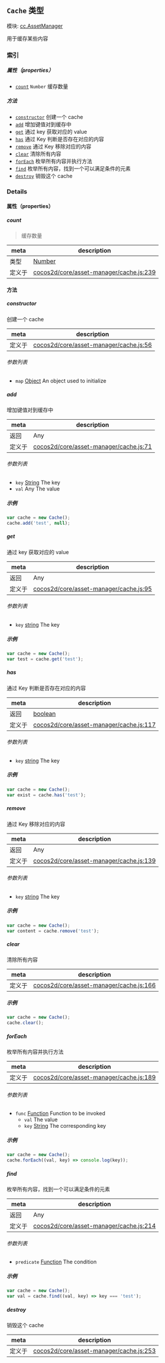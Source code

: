 ## `Cache` 类型



模块: [cc.AssetManager](../modules/cc.AssetManager.md)


用于缓存某些内容



### 索引

##### 属性（properties）

  - [`count`](#count) `Number` 缓存数量



##### 方法

  - [`constructor`](#constructor) 创建一个 cache
  - [`add`](#add) 增加键值对到缓存中
  - [`get`](#get) 通过 key 获取对应的 value
  - [`has`](#has) 通过 Key 判断是否存在对应的内容
  - [`remove`](#remove) 通过 Key 移除对应的内容
  - [`clear`](#clear) 清除所有内容
  - [`forEach`](#foreach) 枚举所有内容并执行方法
  - [`find`](#find) 枚举所有内容，找到一个可以满足条件的元素
  - [`destroy`](#destroy) 销毁这个 cache



### Details


#### 属性（properties）


##### count

> 缓存数量

| meta | description |
|------|-------------|
| 类型 | <a href="https://developer.mozilla.org/en/JavaScript/Reference/Global_Objects/Number" class="crosslink external" target="_blank">Number</a> |
| 定义于 | [cocos2d/core/asset-manager/cache.js:239](https://github.com/cocos-creator/engine/blob/f7d50d63228ec3047fe054a2d1e1535e90da2bd1/cocos2d/core/asset-manager/cache.js#L239) |






<!-- Method Block -->
#### 方法


##### constructor

创建一个 cache

| meta | description |
|------|-------------|
| 定义于 | [cocos2d/core/asset-manager/cache.js:56](https://github.com/cocos-creator/engine/blob/f7d50d63228ec3047fe054a2d1e1535e90da2bd1/cocos2d/core/asset-manager/cache.js#L56) |

###### 参数列表
- `map` <a href="https://developer.mozilla.org/en/JavaScript/Reference/Global_Objects/Object" class="crosslink external" target="_blank">Object</a> An object used to initialize


##### add

增加键值对到缓存中

| meta | description |
|------|-------------|
| 返回 | Any 
| 定义于 | [cocos2d/core/asset-manager/cache.js:71](https://github.com/cocos-creator/engine/blob/f7d50d63228ec3047fe054a2d1e1535e90da2bd1/cocos2d/core/asset-manager/cache.js#L71) |

###### 参数列表
- `key` <a href="https://developer.mozilla.org/en/JavaScript/Reference/Global_Objects/String" class="crosslink external" target="_blank">String</a> The key
- `val` Any The value

##### 示例

```js
var cache = new Cache();
cache.add('test', null);
```

##### get

通过 key 获取对应的 value

| meta | description |
|------|-------------|
| 返回 | Any 
| 定义于 | [cocos2d/core/asset-manager/cache.js:95](https://github.com/cocos-creator/engine/blob/f7d50d63228ec3047fe054a2d1e1535e90da2bd1/cocos2d/core/asset-manager/cache.js#L95) |

###### 参数列表
- `key` <a href="https://developer.mozilla.org/en/JavaScript/Reference/Global_Objects/String" class="crosslink external" target="_blank">string</a> The key

##### 示例

```js
var cache = new Cache();
var test = cache.get('test');
```

##### has

通过 Key 判断是否存在对应的内容

| meta | description |
|------|-------------|
| 返回 | <a href="https://developer.mozilla.org/en/JavaScript/Reference/Global_Objects/Boolean" class="crosslink external" target="_blank">boolean</a> 
| 定义于 | [cocos2d/core/asset-manager/cache.js:117](https://github.com/cocos-creator/engine/blob/f7d50d63228ec3047fe054a2d1e1535e90da2bd1/cocos2d/core/asset-manager/cache.js#L117) |

###### 参数列表
- `key` <a href="https://developer.mozilla.org/en/JavaScript/Reference/Global_Objects/String" class="crosslink external" target="_blank">string</a> The key

##### 示例

```js
var cache = new Cache();
var exist = cache.has('test');
```

##### remove

通过 Key 移除对应的内容

| meta | description |
|------|-------------|
| 返回 | Any 
| 定义于 | [cocos2d/core/asset-manager/cache.js:139](https://github.com/cocos-creator/engine/blob/f7d50d63228ec3047fe054a2d1e1535e90da2bd1/cocos2d/core/asset-manager/cache.js#L139) |

###### 参数列表
- `key` <a href="https://developer.mozilla.org/en/JavaScript/Reference/Global_Objects/String" class="crosslink external" target="_blank">string</a> The key

##### 示例

```js
var cache = new Cache();
var content = cache.remove('test');
```

##### clear

清除所有内容

| meta | description |
|------|-------------|
| 定义于 | [cocos2d/core/asset-manager/cache.js:166](https://github.com/cocos-creator/engine/blob/f7d50d63228ec3047fe054a2d1e1535e90da2bd1/cocos2d/core/asset-manager/cache.js#L166) |


##### 示例

```js
var cache = new Cache();
cache.clear();
```

##### forEach

枚举所有内容并执行方法

| meta | description |
|------|-------------|
| 定义于 | [cocos2d/core/asset-manager/cache.js:189](https://github.com/cocos-creator/engine/blob/f7d50d63228ec3047fe054a2d1e1535e90da2bd1/cocos2d/core/asset-manager/cache.js#L189) |

###### 参数列表
- `func` <a href="https://developer.mozilla.org/en/JavaScript/Reference/Global_Objects/Function" class="crosslink external" target="_blank">Function</a> Function to be invoked
	- `val`  The value
	- `key` <a href="https://developer.mozilla.org/en/JavaScript/Reference/Global_Objects/String" class="crosslink external" target="_blank">String</a> The corresponding key

##### 示例

```js
var cache = new Cache();
cache.forEach((val, key) => console.log(key));
```

##### find

枚举所有内容，找到一个可以满足条件的元素

| meta | description |
|------|-------------|
| 返回 | Any 
| 定义于 | [cocos2d/core/asset-manager/cache.js:214](https://github.com/cocos-creator/engine/blob/f7d50d63228ec3047fe054a2d1e1535e90da2bd1/cocos2d/core/asset-manager/cache.js#L214) |

###### 参数列表
- `predicate` <a href="https://developer.mozilla.org/en/JavaScript/Reference/Global_Objects/Function" class="crosslink external" target="_blank">Function</a> The condition

##### 示例

```js
var cache = new Cache();
var val = cache.find((val, key) => key === 'test');
```

##### destroy

销毁这个 cache

| meta | description |
|------|-------------|
| 定义于 | [cocos2d/core/asset-manager/cache.js:253](https://github.com/cocos-creator/engine/blob/f7d50d63228ec3047fe054a2d1e1535e90da2bd1/cocos2d/core/asset-manager/cache.js#L253) |




